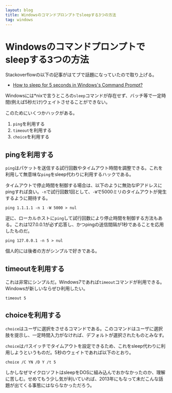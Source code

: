 ```yaml
---
layout: blog
title: Windowsのコマンドプロンプトでsleepする3つの方法
tag: windows
---
```


# Windowsのコマンドプロンプトでsleepする3つの方法

Stackoverflowの以下の記事がはてブで話題になっていたので取り上げる。

- [How to sleep for 5 seconds in Windows's Command Prompt?](http://stackoverflow.com/questions/1672338/how-to-sleep-for-5-seconds-in-windowss-command-prompt-or-dos)

Windowsには*nixで言うところの`sleep`コマンドが存在せず、バッチ等で一定時間(例えば5秒だけ)ウェイトさせることができない。

このためにいくつかハックがある。

1. `ping`を利用する
2. `timeout`を利用する
3. `choice`を利用する

## pingを利用する

`ping`はパケットを送信する試行回数やタイムアウト時間を調整できる。これを利用して無意味な`ping`をsleep代わりに利用するハックである。

タイムアウトで停止時間を制御する場合は、以下のように無効なIPアドレスにpingすれば良い。`-n`で試行回数1回として、`-W`で5000ミリのタイムアウトが発生するように期待する。

~~~~
ping 1.1.1.1 -n 1 -W 5000 > nul
~~~~

逆に、ローカルホストに`ping`して試行回数により停止時間を制御する方法もある。これは127.0.0.1が必ず応答し、かつpingの送信間隔が1秒であることを応用したものだ。

~~~~
ping 127.0.0.1 -n 5 > nul
~~~~

個人的には後者の方がシンプルで好きである。

## timeoutを利用する

これは非常にシンプルだ。Windows7であれば`timeout`コマンドが利用できる。Windowsが新しいならぜひ利用したい。

~~~~
timeout 5
~~~~

## choiceを利用する

`choice`はユーザに選択をさせるコマンドである。このコマンドはユーザに選択肢を提示し、一定時間入力がなければ、デフォルトが選択されたものとみなす。

`choice`は`/T`スイッチでタイムアウトを設定できるため、これをsleep代わりに利用しようというものだ。5秒のウェイトであれば以下のとおり。

~~~~
choice /C YN /D Y /t 5
~~~~

しかしなぜマイクロソフトはsleepをDOSに組み込んでおかなかったのか、理解に苦しむ。せめてもう少し気が利いていれば、2013年にもなって未だこんな話題が出てくる事態にはならなかっただろう。
